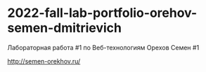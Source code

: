 # 2022-fall-lab-portfolio-orehov-semen-dmitrievich
Лабораторная работа #1 по Веб-технологиям
Орехов Семен #1

http://semen-orekhov.ru/
